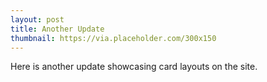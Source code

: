 ```yaml
---
layout: post
title: Another Update
thumbnail: https://via.placeholder.com/300x150
---
```


Here is another update showcasing card layouts on the site.
